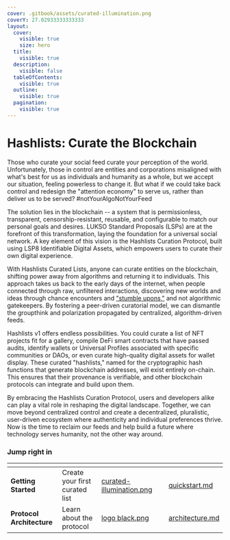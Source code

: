 ```yaml
---
cover: .gitbook/assets/curated-illumination.png
coverY: 27.02933333333333
layout:
  cover:
    visible: true
    size: hero
  title:
    visible: true
  description:
    visible: false
  tableOfContents:
    visible: true
  outline:
    visible: true
  pagination:
    visible: true
---
```


# Hashlists: Curate the Blockchain

Those who curate your social feed curate your perception of the world. Unfortunately, those in control are entities and corporations misaligned with what's best for us as individuals and humanity as a whole, but we accept our situation, feeling powerless to change it. But what if we could take back control and redesign the "attention economy" to serve us, rather than deliver us to be served? #notYourAlgoNotYourFeed

The solution lies in the blockchain -- a system that is permissionless, transparent, censorship-resistant, reusable, and configurable to match our personal goals and desires. LUKSO Standard Proposals (LSPs) are at the forefront of this transformation, laying the foundation for a universal social network. A key element of this vision is the Hashlists Curation Protocol, built using LSP8 Identifiable Digital Assets, which empowers users to curate their own digital experience.

With Hashlists Curated Lists, anyone can curate entities on the blockchain, shifting power away from algorithms and returning it to individuals. This approach takes us back to the early days of the internet, when people connected through raw, unfiltered interactions, discovering new worlds and ideas through chance encounters and ["stumble upons,"](https://web.archive.org/web/20040901083917/http://www.stumbleupon.com/) and not algorithmic gatekeepers. By fostering a peer-driven curatorial model, we can dismantle the groupthink and polarization propagated by centralized, algorithm-driven feeds.

Hashlists v1 offers endless possibilities. You could curate a list of NFT projects fit for a gallery, compile DeFi smart contracts that have passed audits, identify wallets or Universal Profiles associated with specific communities or DAOs, or even curate high-quality digital assets for wallet display. These curated "hashlists," named for the cryptographic hash functions that generate blockchain addresses, will exist entirely on-chain. This ensures that their provenance is verifiable, and other blockchain protocols can integrate and build upon them.

By embracing the Hashlists Curation Protocol, users and developers alike can play a vital role in reshaping the digital landscape. Together, we can move beyond centralized control and create a decentralized, pluralistic, user-driven ecosystem where authenticity and individual preferences thrive. Now is the time to reclaim our feeds and help build a future where technology serves humanity, not the other way around.

### Jump right in

<table data-view="cards"><thead><tr><th></th><th></th><th data-hidden data-card-cover data-type="files"></th><th data-hidden></th><th data-hidden data-card-target data-type="content-ref"></th></tr></thead><tbody><tr><td><strong>Getting Started</strong></td><td>Create your first curated list</td><td><a href=".gitbook/assets/curated-illumination.png">curated-illumination.png</a></td><td></td><td><a href="getting-started/quickstart.md">quickstart.md</a></td></tr><tr><td><strong>Protocol Architecture</strong></td><td>Learn about the protocol</td><td><a href=".gitbook/assets/logo black.png">logo black.png</a></td><td></td><td><a href="developers/architecture.md">architecture.md</a></td></tr></tbody></table>
